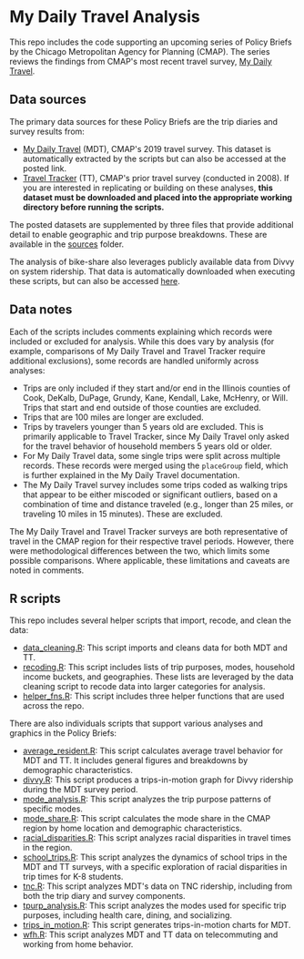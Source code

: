 # My Daily Travel Analysis
 
This repo includes the code supporting an upcoming series of Policy Briefs by the Chicago Metropolitan Agency for Planning (CMAP). The series reviews the findings from CMAP's most recent travel survey, [My Daily Travel](https://www.cmap.illinois.gov/data/transportation/travel-survey).

## Data sources

The primary data sources for these Policy Briefs are the trip diaries and survey results from:
- [My Daily Travel](https://datahub.cmap.illinois.gov/dataset/mydailytravel-2018-2019-public) (MDT), CMAP's 2019 travel survey. This dataset is automatically extracted by the scripts but can also be accessed at the posted link.
- [Travel Tracker](https://datahub.cmap.illinois.gov/dataset/traveltracker0708/resource/092af96e-9c7a-4182-a1e1-ecff588a9de0?inner_span=True) (TT), CMAP's prior travel survey (conducted in 2008). If you are interested in replicating or building on these analyses, **this dataset must be downloaded and placed into the appropriate working directory before running the scripts.**

The posted datasets are supplemented by three files that provide additional detail to enable geographic and trip purpose breakdowns. These are available in the [sources](/source) folder.

The analysis of bike-share also leverages publicly available data from Divvy on system ridership. That data is automatically downloaded when executing these scripts, but can also be accessed [here](https://www.divvybikes.com/system-data).

## Data notes

Each of the scripts includes comments explaining which records were included or excluded for analysis. While this does vary by analysis (for example, comparisons of My Daily Travel and Travel Tracker require additional exclusions), some records are handled uniformly across analyses:
- Trips are only included if they start and/or end in the Illinois counties of Cook, DeKalb, DuPage, Grundy, Kane, Kendall, Lake, McHenry, or Will. Trips that start and end outside of those counties are excluded.
- Trips that are 100 miles are longer are excluded.
- Trips by travelers younger than 5 years old are excluded. This is primarily applicable to Travel Tracker, since My Daily Travel only asked for the travel behavior of household members 5 years old or older.
- For My Daily Travel data, some single trips were split across multiple records. These records were merged using the `placeGroup` field, which is further explained in the My Daily Travel documentation.
- The My Daily Travel survey includes some trips coded as walking trips that appear to be either miscoded or significant outliers, based on a combination of time and distance traveled (e.g., longer than 25 miles, or traveling 10 miles in 15 minutes). These are excluded.

The My Daily Travel and Travel Tracker surveys are both representative of travel in the CMAP region for their respective travel periods. However, there were methodological differences between the two, which limits some possible comparisons. Where applicable, these limitations and caveats are noted in comments.

## R scripts

This repo includes several helper scripts that import, recode, and clean the data:
- [data_cleaning.R](/R/data_cleaning.R): This script imports and cleans data for both MDT and TT.
- [recoding.R](/R/recoding.R): This script includes lists of trip purposes, modes, household income buckets, and geographies. These lists are leveraged by the data cleaning script to recode data into larger categories for analysis.
- [helper_fns.R](/R/helper_fns.R): This script includes three helper functions that are used across the repo.

There are also individuals scripts that support various analyses and graphics in the Policy Briefs:
- [average_resident.R](/R/average_resident.R): This script calculates average travel behavior for MDT and TT. It includes general figures and breakdowns by demographic characteristics.
- [divvy.R](/R/divvy.R): This script produces a trips-in-motion graph for Divvy ridership during the MDT survey period.
- [mode_analysis.R](/R/tpurps_of_modes.R): This script analyzes the trip purpose patterns of specific modes.
- [mode_share.R](/R/mode_share.R): This script calculates the mode share in the CMAP region by home location and demographic characteristics.
- [racial_disparities.R](/R/racial_disparities.R): This script analyzes racial disparities in travel times in the region.
- [school_trips.R](/R/school_trips.R): This script analyzes the dynamics of school trips in the MDT and TT surveys, with a specific exploration of racial disparities in trip times for K-8 students.
- [tnc.R](/R/tnc.R): This script analyzes MDT's data on TNC ridership, including from both the trip diary and survey components.
- [tpurp_analysis.R](/R/modes_of_tpurps.R): This script analyzes the modes used for specific trip purposes, including health care, dining, and socializing.
- [trips_in_motion.R](/R/trips_in_motion.R): This script generates trips-in-motion charts for MDT.
- [wfh.R](/R/wfh.R): This script analyzes MDT and TT data on telecommuting and working from home behavior.
